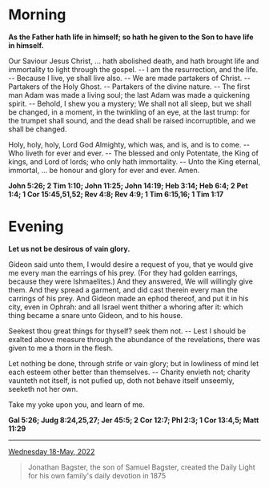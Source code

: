 # Morning

**As the Father hath life in himself; so hath he given to the Son to have life in himself.**
 
Our Saviour Jesus Christ, ... hath abolished death, and hath brought life and immortality to light through the gospel. -- I am the resurrection, and the life. -- Because I live, ye shall live also. -- We are made partakers of Christ. -- Partakers of the Holy Ghost. -- Partakers of the divine nature. -- The first man Adam was made a living soul; the last Adam was made a quickening spirit. -- Behold, I shew you a mystery; We shall not all sleep, but we shall be changed, in a moment, in the twinkling of an eye, at the last trump: for the trumpet shall sound, and the dead shall be raised incorruptible, and we shall be changed.
 
Holy, holy, holy, Lord God Almighty, which was, and is, and is to come. -- Who liveth for ever and ever. -- The blessed and only Potentate, the King of kings, and Lord of lords; who only hath immortality. -- Unto the King eternal, immortal, ... be honour and glory for ever and ever. Amen.  

**John 5:26; 2 Tim 1:10; John 11:25; John 14:19; Heb 3:14; Heb 6:4; 2 Pet 1:4; 1 Cor 15:45,51,52; Rev 4:8; Rev 4:9; 1 Tim 6:15,16; 1 Tim 1:17**

# Evening

**Let us not be desirous of vain glory.**
 
Gideon said unto them, I would desire a request of you, that ye would give me every man the earrings of his prey. (For they had golden earrings, because they were Ishmaelites.) And they answered, We will willingly give them. And they spread a garment, and did cast therein every man the carrings of his prey. And Gideon made an ephod thereof, and put it in his city, even in Ophrah: and all Israel went thither a whoring after it: which thing became a snare unto Gideon, and to his house.
 
Seekest thou great things for thyself? seek them not. -- Lest I should be exalted above measure through the abundance of the revelations, there was given to me a thorn in the flesh.
 
Let nothing be done, through strife or vain glory; but in lowliness of mind let each esteem other better than themselves. -- Charity envieth not; charity vaunteth not itself, is not pufied up, doth not behave itself unseemly, seeketh not her own.
 
Take my yoke upon you, and learn of me.  

**Gal 5:26; Judg 8:24,25,27; Jer 45:5; 2 Cor 12:7; Phl 2:3; 1 Cor 13:4,5; Matt 11:29**

---

[Wednesday 18-May, 2022](https://t.me/s/daily_light)

> Jonathan Bagster, the son of Samuel Bagster, created the Daily Light for his own family's daily devotion in 1875

